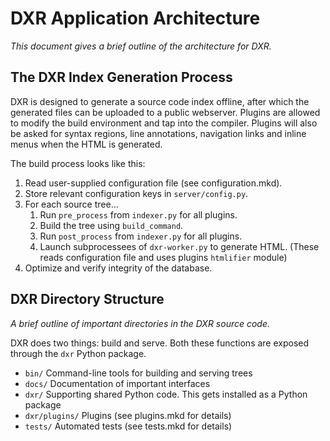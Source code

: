 DXR Application Architecture
============================
_This document gives a brief outline of the architecture for DXR._


The DXR Index Generation Process
--------------------------------
DXR is designed to generate a source code index offline, after which the
generated files can be uploaded to a public webserver. Plugins are allowed to
modify the build environment and tap into the compiler. Plugins will also be
asked for syntax regions, line annotations, navigation links and inline menus
when the HTML is generated.

The build process looks like this:

 1. Read user-supplied configuration file (see configuration.mkd).
 2. Store relevant configuration keys in `server/config.py`.
 3. For each source tree...
    1. Run `pre_process` from `indexer.py` for all plugins.
    2. Build the tree using `build_command`.
    3. Run `post_process` from `indexer.py` for all plugins.
    4. Launch subprocessees of `dxr-worker.py` to generate HTML.
       (These reads configuration file and uses plugins `htmlifier` module)
 4. Optimize and verify integrity of the database.


DXR Directory Structure
-----------------------
_A brief outline of important directories in the DXR source code._

DXR does two things: build and serve. Both these functions are exposed through
the `dxr` Python package.

 - `bin/`               Command-line tools for building and serving trees
 - `docs/`              Documentation of important interfaces
 - `dxr/`               Supporting shared Python code. This gets installed as a
                        Python package
 - `dxr/plugins/`       Plugins (see plugins.mkd for details)
 - `tests/`             Automated tests (see tests.mkd for details)
